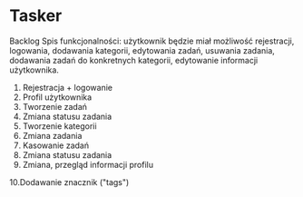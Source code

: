 # Tasker

Backlog Spis funkcjonalności: użytkownik będzie miał możliwość rejestracji, logowania, dodawania kategorii, edytowania zadań, usuwania zadania, dodawania zadań do konkretnych kategorii, edytowanie informacji użytkownika.


1. Rejestracja + logowanie
2. Profil użytkownika
3. Tworzenie zadań
4. Zmiana statusu zadania
5. Tworzenie kategorii
6. Zmiana zadania
7. Kasowanie zadań
8. Zmiana statusu zadania
9. Zmiana, przegląd informacji profilu

10.Dodawanie znacznik ("tags")







